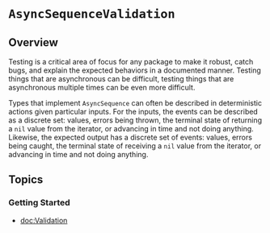 # ``AsyncSequenceValidation``


## Overview

Testing is a critical area of focus for any package to make it robust, catch bugs, and explain the expected behaviors in a documented manner. Testing things that are asynchronous can be difficult, testing things that are asynchronous multiple times can be even more difficult.

Types that implement `AsyncSequence` can often be described in deterministic actions given particular inputs. For the inputs, the events can be described as a discrete set: values, errors being thrown, the terminal state of returning a `nil` value from the iterator, or advancing in time and not doing anything. Likewise, the expected output has a discrete set of events: values, errors being caught, the terminal state of receiving a `nil` value from the iterator, or advancing in time and not doing anything. 

## Topics

### Getting Started

- <doc:Validation>
